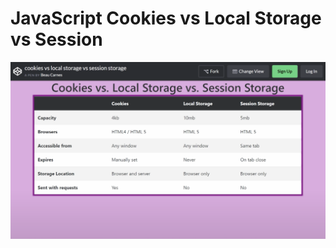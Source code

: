 
# JavaScript Cookies vs Local Storage vs Session

![App Screenshot](https://github.com/ChiobiJason/JavaScript-Cookies-vs-Local-Storage-vs-Session/blob/main/images/explanation.png?raw=true)
